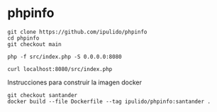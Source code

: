 # phpinfo

```
git clone https://github.com/ipulido/phpinfo
cd phpinfo
git checkout main
```
```
php -f src/index.php -S 0.0.0.0:8080
```
```
curl localhost:8080/src/index.php
```
Instrucciones para construir la imagen docker
```
git checkout santander
docker build --file Dockerfile --tag ipulido/phpinfo:santander .
```

